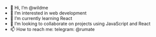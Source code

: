 - 👋 Hi, I’m @wildme
- 👀 I’m interested in web development
- 🌱 I’m currently learning React
- 💞️ I’m looking to collaborate on projects using JavaScript and React
- 📫 How to reach me: telegram: @rumate

<!---
wildme/wildme is a ✨ special ✨ repository because its `README.md` (this file) appears on your GitHub profile.
You can click the Preview link to take a look at your changes.
--->

